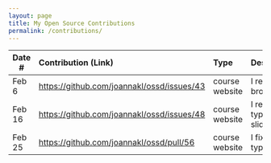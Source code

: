 ```yaml
---
layout: page
title: My Open Source Contributions
permalink: /contributions/
---
```


<!--
Type of the contribution should be "Wikipedia edit", "OpenStreet Map feature", "Documentation", "Course website", "Blog",
"Browser Add-on", etc.

The description should include a brief summary of what you did.

The link should bring us to a public page that shows your contribution. 

Replace the first row with your own contribution. 

-->





| Date #       | Contribution (Link)  | Type  | Description |
|---|:---|:---|:---|
| Feb 6   | https://github.com/joannakl/ossd/issues/43    | course website    |   I reported a broken link.    |
| Feb 16  | https://github.com/joannakl/ossd/issues/48    | course website    |   I reported a typo in slides. |
| Feb 25  | https://github.com/joannakl/ossd/pull/56      | course website    |   I fixed two typos.           |
